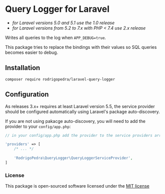 # Query Logger for Laravel

- *for Laravel versions 5.0 and 5.1 use the 1.0 release*
- *for Laravel versions from 5.2 to 7.x with PHP < 7.4 use 2.x release*

Writes all queries to the log when `APP_DEBUG=true`. 

This package tries to replace the bindings with their values so SQL queries becomes easier to debug.

## Installation

```
composer require rodrigopedra/laravel-query-logger
```

## Configuration

As releases 3.x+ requires at least Laravel version 5.5, the service provider 
should be configured automatically using Laravel's package auto-discovery.

If you are not using pakacge auto-discovery, you will need to add the provider to your `config/app.php`:

```php
// in your config/app.php add the provider to the service providers array

'providers' => [
    /* ... */
    
    'RodrigoPedra\QueryLogger\QueryLoggerServiceProvider',
]
```

### License

This package is open-sourced software licensed under the [MIT license](http://opensource.org/licenses/MIT)
